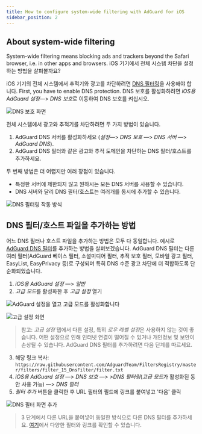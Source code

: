 ```yaml
---
title: How to configure system-wide filtering with AdGuard for iOS
sidebar_position: 2
---
```


## About system-wide filtering

System-wide filtering means blocking ads and trackers beyond the Safari browser, i.e. in other apps and browsers. iOS 기기에서 전체 시스템 차단을 설정하는 방법을 살펴볼까요?

iOS 기기의 전체 시스템에서 추적기와 광고를 차단하려면 [DNS 필터링](https://adguard-dns.io/kb/general/dns-filtering/)을 사용해야 합니다. First, you have to enable DNS protection. DNS 보호를 활성화하려면 *iOS용 AdGuard 설정*—> *DNS 보호*로 이동하여 DNS 보호를 켜십시오.

![DNS 보호 화면](https://cdn.adguard.com/public/Adguard/Blog/ios_dns_protection.PNG)

전체 시스템에서 광고와 추적기를 차단하려면 두 가지 방법이 있습니다.

1. AdGuard DNS 서버를 활성화하세요 (*설정*—> *DNS 보호* —> *DNS 서버* —> *AdGuard DNS*).
2. AdGuard DNS 필터와 같은 광고와 추적 도메인을 차단하는 DNS 필터/호스트를 추가하세요.

두 번째 방법은 더 어렵지만 여러 장점이 있습니다.

* 특정한 서버에 제한되지 않고 원하시는 모든 DNS 서버를 사용할 수 있습니다.
* DNS 서버와 달리 DNS 필터/호스트는 여러개를 동시에 추가할 수 있습니다.

![DNS 필터링 작동 방식](https://cdn.adguard.com/public/Adguard/kb/DNS_filtering/how_dns_filtering_works_en.png)

## DNS 필터/호스트 파일을 추가하는 방법

어느 DNS 필터나 호스트 파일을 추가하는 방법은 모두 다 동일합니다. 예시로 [AdGuard DNS 필터](https://github.com/AdguardTeam/AdguardSDNSFilter)를 추가하는 방법을 살펴보겠습니다. AdGuard DNS 필터는 다른 여러 필터(AdGuard 베이스 필터, 소셜미디어 필터, 추적 보호 필터, 모바일 광고 필터, EasyList, EasyPrivacy 등)로 구성되며 특히 DNS 수준 광고 차단에 더 적합하도록 단순화되었습니다.

1. *iOS용 AdGuard 설정* —> *일반*
2. *고급 모드*를 활성화한 후 *고급 설정* 열기

![AdGuard 설정을 열고 고급 모드를 활성화합니다](https://cdn.adguard.com/public/Adguard/Release_notes/iOS/v4.0/advanced_mode_en.jpg)

![고급 설정 화면](https://cdn.adguard.com/public/Adguard/Blog/ios_advanced_settings.PNG)

> 참고: *고급 설정* 탭에서 다른 설정, 특히 *로우 레벨 설정*은 사용하지 않는 것이 좋습니다. 어떤 설정으로 인해 인터넷 연결이 떨어질 수 있거나 개인정보 및 보안이 손상될 수 있습니다. AdGuard DNS 필터를 추가하려면 다음 단계를 따르세요.

3. 해당 링크 복사: `https://raw.githubusercontent.com/AdguardTeam/FiltersRegistry/master/filters/filter_15_DnsFilter/filter.txt`
4. *iOS용 AdGuard 설정* —> *DNS 보호* —> *>DNS 필터링*(*고급 모드*가 활성화된 동안 사용 가능) —> *DNS 필터*
5. *필터 추가* 버튼을 클릭한 후 URL 필터의 필드에 링크를 붙여넣고 '다음' 클릭

![DNS 필터 화면 추가](https://cdn.adguard.com/public/Adguard/Blog/ios_adding_a_filter.PNG)

> 3 단계에서 다른 URL을 붙여넣어 동일한 방식으로 다른 DNS 필터를 추가하세요. [여기](https://filterlists.com)에서 다양한 필터와 링크를 확인할 수 있습니다.